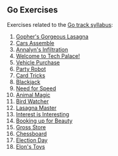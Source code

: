 Go Exercises
---------------------

Exercises related to the [Go track syllabus](https://exercism.org/tracks/go/concepts):

1. [Gopher's Gorgeous Lasagna](https://go.dev/play/p/GFltsNw-CCX)
2. [Cars Assemble](https://go.dev/play/p/ow9Zj0pJzOv)
3. [Annalyn's Infiltration](https://go.dev/play/p/-mwt-KnkflW)
4. [Welcome to Tech Palace!](https://go.dev/play/p/je1_-yVqC7j)
5. [Vehicle Purchase](https://go.dev/play/p/p-XH1c2BEkF)
6. [Party Robot](https://go.dev/play/p/vmiv5oWOYoz)
7. [Card Tricks](https://go.dev/play/p/OPclwQ_6ThN)
8. [Blackjack](https://go.dev/play/p/Hnmd7X8O6rb)
9. [Need for Speed](https://go.dev/play/p/PhrLcFS8WZV)
10. [Animal Magic](https://go.dev/play/p/APqkapcBGUg)
11. [Bird Watcher](https://go.dev/play/p/YBN9xARd3PH)
12. [Lasagna Master](https://go.dev/play/p/GrOXezkAETx)
13. [Interest is Interesting](https://go.dev/play/p/OfHGnIUxzj9)
14. [Booking up for Beauty](https://go.dev/play/p/wKPOyb56g7G)
15. [Gross Store](https://go.dev/play/p/hHsyNTxCHP-)
16. [Chessboard](https://go.dev/play/p/xJnjF2Zu6lt)
17. [Election Day](https://go.dev/play/p/V9Z5eql5xtT)
18. [Elon's Toys](https://go.dev/play/p/yRECdRQWIG1)
